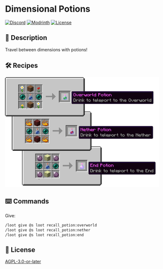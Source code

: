 # Dimensional Potions

[![Discord](https://img.shields.io/discord/1327308441324097681?label=discord&color=blue&logo=discord)](https://discord.gg/5UdcDa5xNC)
[![Modrinth](https://img.shields.io/modrinth/dt/dimensional-potions?label=modrinth&logo=modrinth)](https://modrinth.com/datapack/dimensional-potions)
[![License](https://img.shields.io/github/license/lullaby6/data-packs)](https://github.com/lullaby6/data-packs/blob/main/LICENSE)

## 📖 Description

Travel between dimensions with potions!

## 🛠️ Recipes

![recipe](https://raw.githubusercontent.com/lullaby6/dimensional-potions-data-pack/refs/heads/main/images/recipe.png)

## ⌨️ Commands

Give:

```mcfunction
/loot give @s loot recall_potion:overworld
/loot give @s loot recall_potion:nether
/loot give @s loot recall_potion:end
```

## 🪪 License

[AGPL-3.0-or-later](https://github.com/lullaby6/data-packs/blob/main/LICENSE)